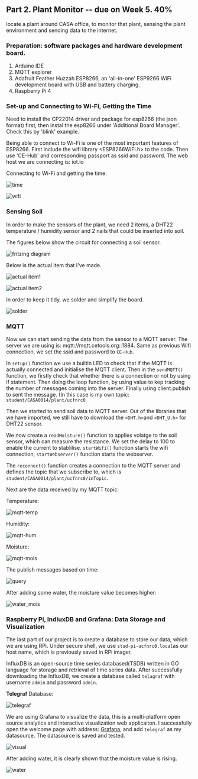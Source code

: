## Part 2. Plant Monitor -- due on Week 5. 40% 

locate a plant around CASA office, to monitor that plant, sensing the plant environment and sending data to the internet. 

### Preparation: software packages and hardware development board.
1. Arduino IDE
2. MQTT explorer
3. Adafruit Feather Huzzah ESP8266, an 'all-in-one' ESP9266 WiFi development board with USB and battery charging. 
4. Raspberry Pi 4 

### Set-up and Connecting to Wi-Fi, Getting the Time 
Need to install the CP22014 driver and package for esp8266 (the json format) first, then instal the esp8266 under 'Additional Board Manager'.
Check this by 'blink' example. 

Being able to connect to Wi-Fi is one of the most important features of ESP8266. First include the wifi library <ESP8266WiFi.h> to the code. 
Then use 'CE-Hub' and corresponding passport as ssid and password. The web host we are connecting is: iot.io

Connecting to Wi-Fi and getting the time: 

![time](https://github.com/xxxcrttt/Connected-Environment/blob/main/Figures/time.png)

![wifi](https://github.com/xxxcrttt/Connected-Environment/blob/main/Figures/wifi.png)


### Sensing Soil 
In order to make the sensors of the plant, we need 2 items, a DHT22 temperature / humidity sensor and 2 nails that could be inserted into soil.

The figures below show the circuit for connecting a soil sensor.

![fritzing diagram](https://github.com/xxxcrttt/Connected-Environment/blob/main/Figures/diagram.png)

Below is the actual item that I've made. 

![actual item1](https://github.com/xxxcrttt/Connected-Environment/blob/main/Figures/actual1.jpg)

![actual item2](https://github.com/xxxcrttt/Connected-Environment/blob/main/Figures/actual2.jpg)

In order to keep it tidy, we solder and simplify the board. 

![solder](https://github.com/xxxcrttt/Connected-Environment/blob/main/Figures/tidy.jpg)


### MQTT 
Now we can start sending the data from the sensor to a MQTT server. The server we are using is: mqtt://mqtt.cetools.org::1884.
Same as previous Wifi connection, we set the ssid and password to `CE-Hub`.

In `setup()` function we use a builtin LED to check that if the MQTT is actually connected and initialise the MQTT client. Then in the `sendMQTT()` function, we firstly check that whether there is a connection or not by using if statement. Then doing the loop function, by using value to kep tracking the number of messages coming into the server. Finally using client.publish to sent the message. (In this case is my own topic: `student/CASA0014/plant/ucfnrc0`

Then we started to send soil data to MQTT server. Out of the libraries that we have imported, we still have to download the `<DHT.h>`and `<DHT_U.h>` for DHT22 sensor. 

We now create a `readMoisture()` function to applies volatge to the soil sensor, which can measure the resistance. We set the delay to 100 to enable the current to stablilise. `startWifi()` function starts the wifi connection, `startWebserver()` function starts the webserver. 

The `reconnect()` function creates a connection to the MQTT server and defines the topic that we subscribe to, which is `student/CASA0014/plant/ucfnrc0/inTopic`.

Next are the data received by my MQTT topic: 

Temperature: 

![mqtt-temp](https://github.com/xxxcrttt/Connected-Environment/blob/main/Figures/mqtt-temp.png)

Humidity: 

![mqtt-hum](https://github.com/xxxcrttt/Connected-Environment/blob/main/Figures/mqtt-hum.png)

Moisture:

![mqtt-mois](https://github.com/xxxcrttt/Connected-Environment/blob/main/Figures/mqtt-mois.png)

The publish messages based on time: 

![query](https://github.com/xxxcrttt/Connected-Environment/blob/main/Figures/query.png)

After adding some water, the moisture value becomes higher: 

![water_mois](https://github.com/xxxcrttt/Connected-Environment/blob/main/Figures/water-mois.png)


### Raspberry Pi, IndluxDB and Grafana: Data Storage and Visualization 

The last part of our project is to create a database to store our data, which we are using RPi. 
Under secure shell, we use `stud-pi-ucfnrc0.local`as our host name, which is previously saved in RPi imager. 

InfluxDB is an open-source time series databased(TSDB) written in GO language for storage and retrieval of time series data. 
After successfully downloading the InfluxDB, we create a database called `telagraf` with username `admin` and password `admin`.

**Telegraf**  Database: 

![telegraf](https://github.com/xxxcrttt/Connected-Environment/blob/main/Figures/influxDB%20.png)

We are using Grafana to visualize  the data, this is a multi-platform open source analytics and interactive visualization web applicaiton. 
I successfully open the welcome page with address: [Grafana](http://stud-pi-ucfnrc0.local:3000), and add `telegraf` as my datasource. The datasource is saved and tested. 

![visual](https://github.com/xxxcrttt/Connected-Environment/blob/main/Figures/visualization.png)

After adding water, it is clearly shown that the moisture value is rising. 

![water](https://github.com/xxxcrttt/Connected-Environment/blob/main/Figures/water.png)




